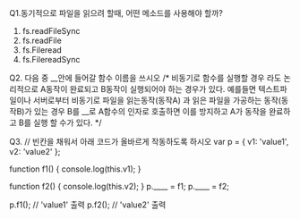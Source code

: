 Q1.동기적으로 파일을 읽으려 할때, 어떤 메소드를 사용해야 할까?
1. fs.readFileSync
2. fs.readFile
3. fs.Fileread
4. fs.FilereadSync

Q2. 다음 중 __안에 들어갈 함수 이름을 쓰시오
/*  비동기로 함수를 실행할 경우 라도 논리적으로
 A동작이 완료되고 B동작이 실행되어야 하는 경우가 있다.
  예를들면 텍스트파일이나 서버로부터 비동기로 파일을
  읽는동작(동작A) 과 읽은 파일을 가공하는 동작(동작B)가 있는 경우
 B를 __로 A함수의 인자로 호출하면 이를 방지하고 A가 동작을 완료하고 B를 실행 할 수가 있다.
*/

Q3. // 빈칸을 채워서 아래 코드가 올바르게 작동하도록 하시오
var p = {
  v1: 'value1',
  v2: 'value2'
};

function f1() {
  console.log(this.v1);
}

function f2() {
  console.log(this.v2);
}
p.____ = f1;
p.____ = f2;

p.f1(); // 'value1' 출력
p.f2(); // 'value2' 출력
